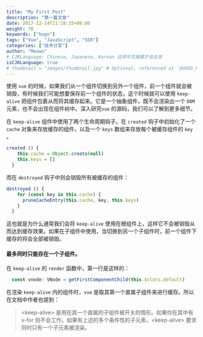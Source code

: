 ```yaml
---
title: "My First Post"
description: "第一篇文章"
date: 2017-12-14T11:18:15+08:00
weight: 70
keywords: ["hugo"]
tags: ["Vue", "JavaScript", "SSR"]
categories: ["技术分享"]
author: "Meowu"
# CJKLanguage: Chinese, Japanese, Korean 这样中文摘要才会生效
isCJKLanguage: true
# thumbnail = "images/thumbnail.jpg" # Optional, referenced at `$HUGO_ROOT/static/images/thumbnail.jpg`
---
```


使用 `vue` 的时候，如果我们从一个组件切换到另外一个组件，前一个组件就会被销毁，有时候我们可能想要保存前一个组件的状态，这个时候就可以使用 `keep-alive` 把组件包裹从而将其缓存起来。它是一个抽象组件，既不会渲染出一个 `DOM` 元素，也不会出现在组件树中。深入研究`vue` 的源码，我们可以了解到更多细节。

在 `keep-alive` 组件中使用了两个生命周期钩子。在 `created` 钩子中初始化了一个 `cache` 对象来存放缓存的组件，以及一个 `keys` 数组来存放每个被缓存组件的 `key` 。

```javascript
created () {
    this.cache = Object.create(null)
    this.keys = []
  }
```

而在 `destroyed` 钩子中则会销毁所有被缓存的组件：

```javascript
destroyed () {
    for (const key in this.cache) {
      pruneCacheEntry(this.cache, key, this.keys)
    }
  }
```

这也就是为什么通常我们会将 `keep-alive` 使用在根组件上，这样它不会被销毁从而达到缓存效果。如果在子组件中使用，当切换到另一个子组件时，前一个组件下缓存的将会全部被销毁。

#### 最多同时只能存在一个子组件。

在 `keep-alive` 的 `render` 函数中，第一行是这样的：

```javascript
  const vnode: VNode = getFirstComponentChild(this.$slots.default)
```

在渲染 `keep-alive` 内的组件时，`vue` 是取其第一个直属子组件来进行缓存。所以在文档中作者也提到：

> &lt;keep-alive&gt; 是用在其一个直属的子组件被开关的情形。如果你在其中有 v-for 则不会工作。如果有上述的多个条件性的子元素，&lt;keep-alive&gt; 要求同时只有一个子元素被渲染。